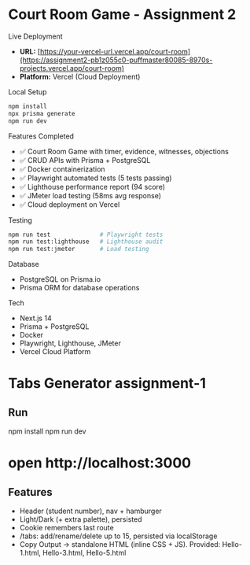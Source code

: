 # Court Room Game - Assignment 2 

Live Deployment
- **URL:** [https://your-vercel-url.vercel.app/court-room](https://assignment2-pb1z055c0-puffmaster80085-8970s-projects.vercel.app/court-room)
- **Platform:** Vercel (Cloud Deployment)

Local Setup
```bash
npm install
npx prisma generate
npm run dev
```

Features Completed
- ✅ Court Room Game with timer, evidence, witnesses, objections
- ✅ CRUD APIs with Prisma + PostgreSQL
- ✅ Docker containerization
- ✅ Playwright automated tests (5 tests passing)
- ✅ Lighthouse performance report (94 score)
- ✅ JMeter load testing (58ms avg response)
- ✅ Cloud deployment on Vercel

Testing
```bash
npm run test              # Playwright tests
npm run test:lighthouse   # Lighthouse audit
npm run test:jmeter       # Load testing
```

Database
- PostgreSQL on Prisma.io
- Prisma ORM for database operations

Tech
- Next.js 14
- Prisma + PostgreSQL  
- Docker
- Playwright, Lighthouse, JMeter
- Vercel Cloud Platform

# Tabs Generator  assignment-1

## Run
npm install
npm run dev
# open http://localhost:3000

## Features
- Header (student number), nav + hamburger
- Light/Dark (+ extra palette), persisted
- Cookie remembers last route
- /tabs: add/rename/delete up to 15, persisted via localStorage
- Copy Output → standalone HTML (inline CSS + JS). Provided: Hello-1.html, Hello-3.html, Hello-5.html

